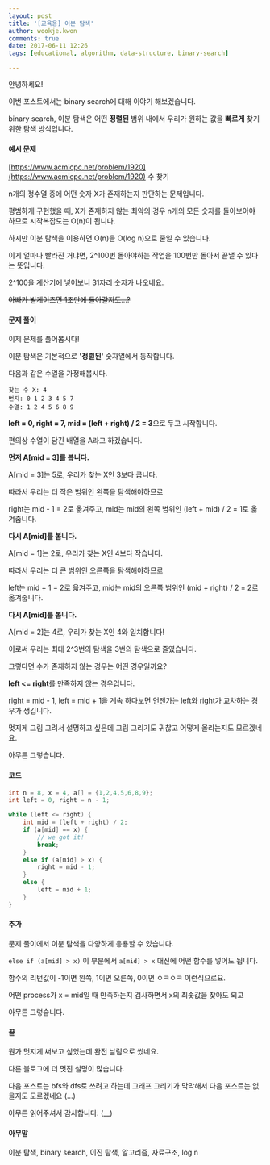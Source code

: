 ```yaml
---
layout: post
title: '[교육용] 이분 탐색'
author: wookje.kwon
comments: true
date: 2017-06-11 12:26
tags: [educational, algorithm, data-structure, binary-search]

---
```


안녕하세요!

이번 포스트에서는 binary search에 대해 이야기 해보겠습니다.

binary search, 이분 탐색은 어떤 **정렬된** 범위 내에서 우리가 원하는 값을 **빠르게** 찾기 위한 탐색 방식입니다. 

#### 예시 문제

[https://www.acmicpc.net/problem/1920](https://www.acmicpc.net/problem/1920) 수 찾기

n개의 정수열 중에 어떤 숫자 X가 존재하는지 판단하는 문제입니다.

평범하게 구현했을 때, X가 존재하지 않는 최악의 경우 n개의 모든 숫자를 돌아보아야 하므로 시작복잡도는 O(n)이 됩니다.

하지만 이분 탐색을 이용하면 O(n)을 O(log n)으로 줄일 수 있습니다.

이게 얼마나 빨라진 거냐면, 2^100번 돌아야하는 작업을 100번만 돌아서 끝낼 수 있다는 뜻입니다.

2^100을 계산기에 넣어보니 31자리 숫자가 나오네요.

~~아빠가 빌게이츠면 1초만에 돌아갈지도...?~~

#### 문제 풀이

이제 문제를 풀어봅시다!

이분 탐색은 기본적으로 **'정렬된'** 숫자열에서 동작합니다.

다음과 같은 수열을 가정해봅시다.

```
찾는 수 X: 4  
번지: 0 1 2 3 4 5 7  
수열: 1 2 4 5 6 8 9  
```

**left = 0, right = 7, mid = (left + right) / 2 = 3**으로 두고 시작합니다.

편의상 수열이 담긴 배열을 A라고 하겠습니다.

**먼저 A[mid = 3]를 봅니다.**

A[mid = 3]는 5로, 우리가 찾는 X인 3보다 큽니다.

따라서 우리는 더 작은 범위인 왼쪽을 탐색해야하므로

right는 mid - 1 = 2로 옮겨주고, mid는 mid의 왼쪽 범위인 (left + mid) / 2 = 1로 옮겨줍니다.

**다시 A[mid]를 봅니다.**

A[mid = 1]는 2로, 우리가 찾는 X인 4보다 작습니다.

따라서 우리는 더 큰 범위인 오른쪽을 탐색해야하므로

left는 mid + 1 = 2로 옮겨주고, mid는 mid의 오른쪽 범위인 (mid + right) / 2 = 2로 옮겨줍니다.

**다시 A[mid]를 봅니다.**

A[mid = 2]는 4로, 우리가 찾는 X인 4와 일치합니다!

이로써 우리는 최대 2^3번의 탐색을 3번의 탐색으로 줄였습니다.

그렇다면 수가 존재하지 않는 경우는 어떤 경우일까요?

**left <= right**를 만족하지 않는 경우입니다.

right = mid - 1, left = mid + 1을 계속 하다보면 언젠가는 left와 right가 교차하는 경우가 생깁니다.

멋지게 그림 그려서 설명하고 싶은데 그림 그리기도 귀찮고 어떻게 올리는지도 모르겠네요.

아무튼 그렇습니다.

#### 코드

```cpp
int n = 8, x = 4, a[] = {1,2,4,5,6,8,9};
int left = 0, right = n - 1;

while (left <= right) {
	int mid = (left + right) / 2;
	if (a[mid] == x) {
		// we got it!
		break;
	}
	else if (a[mid] > x) {
		right = mid - 1;
	}
	else {
		left = mid + 1;
	}
}

```

#### 추가

문제 풀이에서 이분 탐색을 다양하게 응용할 수 있습니다.

`else if (a[mid] > x)` 이 부분에서 `a[mid] > x` 대신에 어떤 함수를 넣어도 됩니다.

함수의 리턴값이 -1이면 왼쪽, 1이면 오른쪽, 0이면 ㅇㅋㅇㅋ 이런식으로요.

어떤 process가 x = mid일 때 만족하는지 검사하면서 x의 최솟값을 찾아도 되고

아무튼 그렇습니다.

#### 끝

뭔가 멋지게 써보고 싶었는데 완전 날림으로 썼네요.

다른 블로그에 더 멋진 설명이 많습니다.

다음 포스트는 bfs와 dfs로 쓰려고 하는데 그래프 그리기가 막막해서 다음 포스트는 없을지도 모르겠네요 (...)

아무튼 읽어주셔서 감사합니다. (__)

#### 아무말  
이분 탐색, binary search, 이진 탐색, 알고리즘, 자료구조, log n